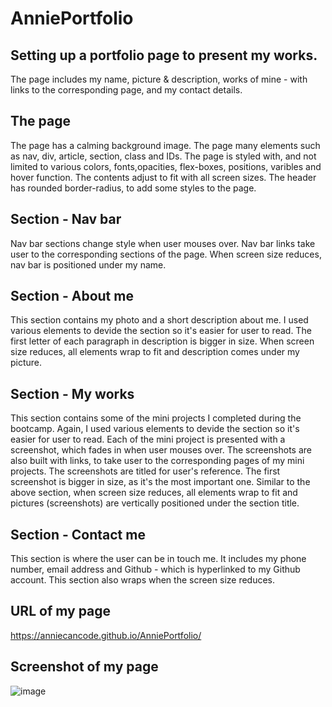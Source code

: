 # AnniePortfolio


## Setting up a portfolio page to present my works.

The page includes my name, picture & description, works of mine - with links to the corresponding page, and my contact details.


## The page

The page has a calming background image.
The page many elements such as nav, div, article, section, class and IDs.
The page is styled with, and not limited to various colors, fonts,opacities, flex-boxes, positions, varibles and hover function. The contents adjust to fit with all screen sizes. 
The header has rounded border-radius, to add some styles to the page.


## Section - Nav bar

Nav bar sections change style when user mouses over. 
Nav bar links take user to the corresponding sections of the page.
When screen size reduces, nav bar is positioned under my name.

## Section - About me

This section contains my photo and a short description about me.
I used various elements to devide the section so it's easier for user to read.
The first letter of each paragraph in description is bigger in size.
When screen size reduces, all elements wrap to fit and description comes under my picture.


## Section - My works

This section contains some of the mini projects I completed during the bootcamp. 
Again, I used various elements to devide the section so it's easier for user to read.
Each of the mini project is presented with a screenshot, which fades in when user mouses over. The screenshots are also built with links, to take user to the corresponding pages of my mini projects. The screenshots are titled for user's reference.
The first screenshot is bigger in size, as it's the most important one.
Similar to the above section, when screen size reduces, all elements wrap to fit and pictures (screenshots) are vertically positioned under the section title.


## Section - Contact me

This section is where the user can be in touch me. It includes my phone number, email address and Github - which is hyperlinked to my Github account.
This section also wraps when the screen size reduces.


## URL of my page

https://anniecancode.github.io/AnniePortfolio/


## Screenshot of my page

![image](https://user-images.githubusercontent.com/99180884/191020868-3338f218-bb81-49af-98c6-86b850352ae4.png)

